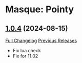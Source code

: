 # Masque: Pointy

## [1.0.4](https://github.com/dlecina/Masque_Pointy/tree/1.0.4) (2024-08-15)
[Full Changelog](https://github.com/dlecina/Masque_Pointy/compare/1.0.3...1.0.4) [Previous Releases](https://github.com/dlecina/Masque_Pointy/releases)

- Fix lua check  
- Fix for 11.02  
